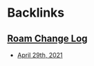
# Backlinks
## [Roam Change Log](<Roam Change Log.md>)
- [April 29th, 2021](<April 29th, 2021.md>)


